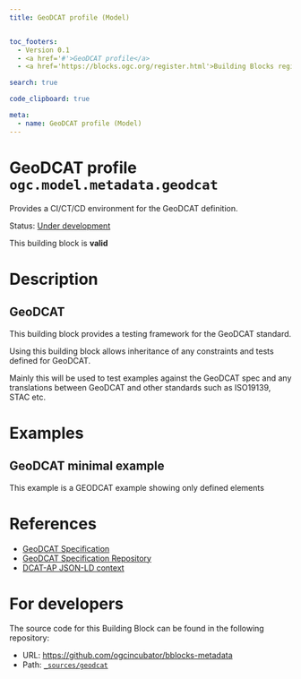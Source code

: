 ```yaml
---
title: GeoDCAT profile (Model)


toc_footers:
  - Version 0.1
  - <a href='#'>GeoDCAT profile</a>
  - <a href='https://blocks.ogc.org/register.html'>Building Blocks register</a>

search: true

code_clipboard: true

meta:
  - name: GeoDCAT profile (Model)
---
```



# GeoDCAT profile `ogc.model.metadata.geodcat`

Provides a CI/CT/CD environment for the GeoDCAT definition.

<p class="status">
    <span data-rainbow-uri="http://www.opengis.net/def/status">Status</span>:
    <a href="http://www.opengis.net/def/status/under-development" target="_blank" data-rainbow-uri>Under development</a>
</p>

<aside class="success">
This building block is <strong>valid</strong>
</aside>

# Description

## GeoDCAT 

This building block provides a testing framework for the GeoDCAT standard.

Using this building block allows inheritance of any constraints and tests defined for GeoDCAT.

Mainly this will be used to test examples against the GeoDCAT spec and any translations between GeoDCAT and other standards such as ISO19139, STAC etc.


# Examples

## GeoDCAT minimal example


This example is a GEODCAT example showing only defined elements

# References

* [GeoDCAT Specification](http://www.opengis.net/def/metamodel/profiles/geodcat)
* [GeoDCAT Specification Repository](https://github.com/opengeospatial/GeoDCAT-SWG)
* [DCAT-AP JSON-LD context](https://semiceu.github.io/DCAT-AP/releases/3.0.0/context/dcat-ap.jsonld)

# For developers

The source code for this Building Block can be found in the following repository:

* URL: <a href="https://github.com/ogcincubator/bblocks-metadata" target="_blank">https://github.com/ogcincubator/bblocks-metadata</a>
* Path:
<code><a href="https://github.com/ogcincubator/bblocks-metadata/blob/HEAD/_sources/geodcat" target="_blank">_sources/geodcat</a></code>


